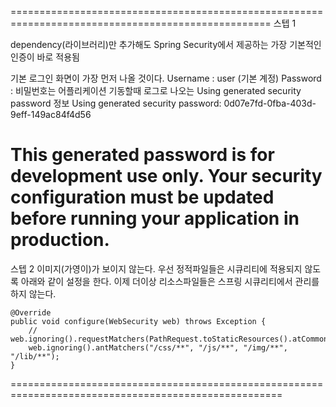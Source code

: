 ===================================================================================================
스텝 1

dependency(라이브러리)만 추가해도 Spring Security에서 제공하는 가장 기본적인 인증이 바로 적용됨

기본 로그인 화면이 가장 먼저 나올 것이다.
Username : user (기본 계정)
Password : 비밀번호는 어플리케이션 기동할때 로그로 나오는 Using generated security password 정보
Using generated security password: 0d07e7fd-0fba-403d-9eff-149ac84f4d56

This generated password is for development use only. Your security configuration must be updated before running your application in production.
==================================================================================
스텝 2
	이미지(가영이)가 보이지 않는다.
	우선 정적파일들은 시큐리티에 적용되지 않도록 아래와 같이 설정을 한다.
	이제 더이상 리소스파일들은 스프링 시큐리티에서 관리를 하지 않는다.	

	@Override
	public void configure(WebSecurity web) throws Exception {
		// web.ignoring().requestMatchers(PathRequest.toStaticResources().atCommonLocations());
		web.ignoring().antMatchers("/css/**", "/js/**", "/img/**", "/lib/**");
	}
=====================================================================================================


